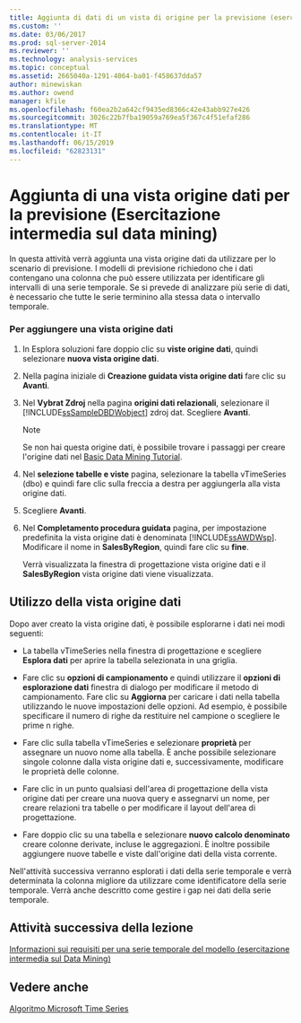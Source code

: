 ```yaml
---
title: Aggiunta di dati di un vista di origine per la previsione (esercitazione intermedia di Data Mining) | Microsoft Docs
ms.custom: ''
ms.date: 03/06/2017
ms.prod: sql-server-2014
ms.reviewer: ''
ms.technology: analysis-services
ms.topic: conceptual
ms.assetid: 2665040a-1291-4064-ba01-f458637dda57
author: minewiskan
ms.author: owend
manager: kfile
ms.openlocfilehash: f60ea2b2a642cf9435ed8366c42e43abb927e426
ms.sourcegitcommit: 3026c22b7fba19059a769ea5f367c4f51efaf286
ms.translationtype: MT
ms.contentlocale: it-IT
ms.lasthandoff: 06/15/2019
ms.locfileid: "62823131"
---
```

# <a name="adding-a-data-source-view-for-forecasting-intermediate-data-mining-tutorial"></a>Aggiunta di una vista origine dati per la previsione (Esercitazione intermedia sul data mining)
  In questa attività verrà aggiunta una vista origine dati da utilizzare per lo scenario di previsione. I modelli di previsione richiedono che i dati contengano una colonna che può essere utilizzata per identificare gli intervalli di una serie temporale. Se si prevede di analizzare più serie di dati, è necessario che tutte le serie terminino alla stessa data o intervallo temporale.  
  
### <a name="to-add-a-data-source-view"></a>Per aggiungere una vista origine dati  
  
1.  In Esplora soluzioni fare doppio clic su **viste origine dati**, quindi selezionare **nuova vista origine dati**.  
  
2.  Nella pagina iniziale di **Creazione guidata vista origine dati** fare clic su **Avanti**.  
  
3.  Nel **Vybrat Zdroj** nella pagina **origini dati relazionali**, selezionare il [!INCLUDE[ssSampleDBDWobject](../includes/sssampledbdwobject-md.md)] zdroj dat. Scegliere **Avanti**.  
  
    > [!NOTE]  
    >  Se non hai questa origine dati, è possibile trovare i passaggi per creare l'origine dati nel [Basic Data Mining Tutorial](../../2014/tutorials/basic-data-mining-tutorial.md).  
  
4.  Nel **selezione tabelle e viste** pagina, selezionare la tabella vTimeSeries (dbo) e quindi fare clic sulla freccia a destra per aggiungerla alla vista origine dati.  
  
5.  Scegliere **Avanti**.  
  
6.  Nel **Completamento procedura guidata** pagina, per impostazione predefinita la vista origine dati è denominata [!INCLUDE[ssAWDWsp](../includes/ssawdwsp-md.md)]. Modificare il nome in **SalesByRegion**, quindi fare clic su **fine**.  
  
     Verrà visualizzata la finestra di progettazione vista origine dati e il **SalesByRegion** vista origine dati viene visualizzata.  
  
## <a name="working-with-the-data-source-view"></a>Utilizzo della vista origine dati  
 Dopo aver creato la vista origine dati, è possibile esplorarne i dati nei modi seguenti:  
  
-   La tabella vTimeSeries nella finestra di progettazione e scegliere **Esplora dati** per aprire la tabella selezionata in una griglia.  
  
-   Fare clic su **opzioni di campionamento** e quindi utilizzare il **opzioni di esplorazione dati** finestra di dialogo per modificare il metodo di campionamento. Fare clic su **Aggiorna** per caricare i dati nella tabella utilizzando le nuove impostazioni delle opzioni. Ad esempio, è possibile specificare il numero di righe da restituire nel campione o scegliere le prime n righe.  
  
-   Fare clic sulla tabella vTimeSeries e selezionare **proprietà** per assegnare un nuovo nome alla tabella. È anche possibile selezionare singole colonne dalla vista origine dati e, successivamente, modificare le proprietà delle colonne.  
  
-   Fare clic in un punto qualsiasi dell'area di progettazione della vista origine dati per creare una nuova query e assegnarvi un nome, per creare relazioni tra tabelle o per modificare il layout dell'area di progettazione.  
  
-   Fare doppio clic su una tabella e selezionare **nuovo calcolo denominato** creare colonne derivate, incluse le aggregazioni. È inoltre possibile aggiungere nuove tabelle e viste dall'origine dati della vista corrente.  
  
 Nell'attività successiva verranno esplorati i dati della serie temporale e verrà determinata la colonna migliore da utilizzare come identificatore della serie temporale. Verrà anche descritto come gestire i gap nei dati della serie temporale.  
  
## <a name="next-task-in-lesson"></a>Attività successiva della lezione  
 [Informazioni sui requisiti per una serie temporale del modello &#40;esercitazione intermedia sul Data Mining&#41;](../../2014/tutorials/time-series-model-requirements-intermediate-data-mining-tutorial.md)  
  
## <a name="see-also"></a>Vedere anche  
 [Algoritmo Microsoft Time Series](../../2014/analysis-services/data-mining/microsoft-time-series-algorithm.md)  
  
  
